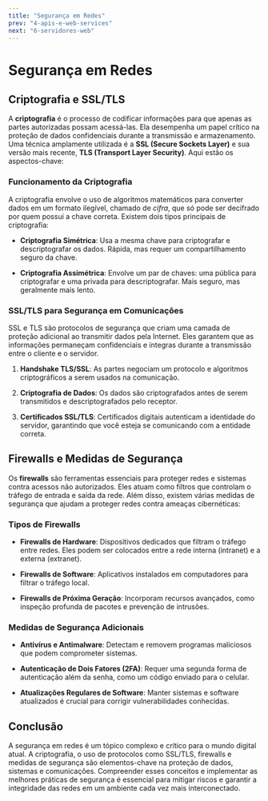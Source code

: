 ```yaml
---
title: "Segurança em Redes"
prev: "4-apis-e-web-services"
next: "6-servidores-web"
---
```

# Segurança em Redes

## Criptografia e SSL/TLS

A **criptografia** é o processo de codificar informações para que apenas as partes autorizadas possam acessá-las. Ela desempenha um papel crítico na proteção de dados confidenciais durante a transmissão e armazenamento. Uma técnica amplamente utilizada é a **SSL (Secure Sockets Layer)** e sua versão mais recente, **TLS (Transport Layer Security)**. Aqui estão os aspectos-chave:

### Funcionamento da Criptografia

A criptografia envolve o uso de algoritmos matemáticos para converter dados em um formato ilegível, chamado de _cifra_, que só pode ser decifrado por quem possui a chave correta. Existem dois tipos principais de criptografia:

- **Criptografia Simétrica**: Usa a mesma chave para criptografar e descriptografar os dados. Rápida, mas requer um compartilhamento seguro da chave.

- **Criptografia Assimétrica**: Envolve um par de chaves: uma pública para criptografar e uma privada para descriptografar. Mais seguro, mas geralmente mais lento.

### SSL/TLS para Segurança em Comunicações

SSL e TLS são protocolos de segurança que criam uma camada de proteção adicional ao transmitir dados pela Internet. Eles garantem que as informações permaneçam confidenciais e íntegras durante a transmissão entre o cliente e o servidor.

1. **Handshake TLS/SSL**: As partes negociam um protocolo e algoritmos criptográficos a serem usados na comunicação.

2. **Criptografia de Dados**: Os dados são criptografados antes de serem transmitidos e descriptografados pelo receptor.

3. **Certificados SSL/TLS**: Certificados digitais autenticam a identidade do servidor, garantindo que você esteja se comunicando com a entidade correta.

## Firewalls e Medidas de Segurança

Os **firewalls** são ferramentas essenciais para proteger redes e sistemas contra acessos não autorizados. Eles atuam como filtros que controlam o tráfego de entrada e saída da rede. Além disso, existem várias medidas de segurança que ajudam a proteger redes contra ameaças cibernéticas:

### Tipos de Firewalls

- **Firewalls de Hardware**: Dispositivos dedicados que filtram o tráfego entre redes. Eles podem ser colocados entre a rede interna (intranet) e a externa (extranet).

- **Firewalls de Software**: Aplicativos instalados em computadores para filtrar o tráfego local.

- **Firewalls de Próxima Geração**: Incorporam recursos avançados, como inspeção profunda de pacotes e prevenção de intrusões.

### Medidas de Segurança Adicionais

- **Antivírus e Antimalware**: Detectam e removem programas maliciosos que podem comprometer sistemas.

- **Autenticação de Dois Fatores (2FA)**: Requer uma segunda forma de autenticação além da senha, como um código enviado para o celular.

- **Atualizações Regulares de Software**: Manter sistemas e software atualizados é crucial para corrigir vulnerabilidades conhecidas.

## Conclusão

A segurança em redes é um tópico complexo e crítico para o mundo digital atual. A criptografia, o uso de protocolos como SSL/TLS, firewalls e medidas de segurança são elementos-chave na proteção de dados, sistemas e comunicações. Compreender esses conceitos e implementar as melhores práticas de segurança é essencial para mitigar riscos e garantir a integridade das redes em um ambiente cada vez mais interconectado.

